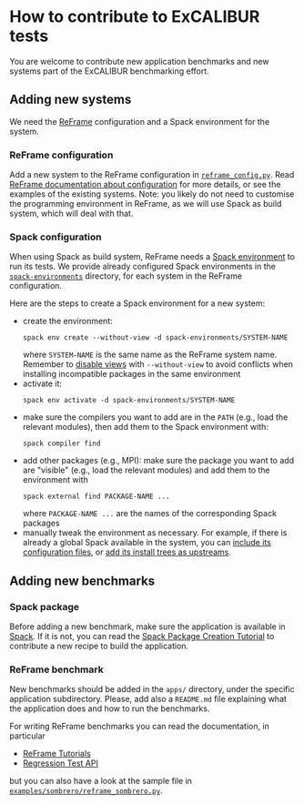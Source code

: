 # How to contribute to ExCALIBUR tests

You are welcome to contribute new application benchmarks and new systems part of
the ExCALIBUR benchmarking effort.

## Adding new systems

We need the [ReFrame](https://reframe-hpc.readthedocs.io/en/stable/)
configuration and a Spack environment for the system.

### ReFrame configuration

Add a new system to the ReFrame configuration in
[`reframe_config.py`](./reframe_config.py).  Read [ReFrame documentation about
configuration](https://reframe-hpc.readthedocs.io/en/stable/configure.html) for
more details, or see the examples of the existing systems.  Note: you likely do
not need to customise the programming environment in ReFrame, as we will use
Spack as build system, which will deal with that.

### Spack configuration

When using Spack as build system, ReFrame needs a [Spack
environment](https://spack.readthedocs.io/en/latest/environments.html) to run
its tests.  We provide already configured Spack environments in the
[`spack-environments`](./spack-environments) directory, for each system in the
ReFrame configuration.

Here are the steps to create a Spack environment for a new system:

* create the environment:
  ```
  spack env create --without-view -d spack-environments/SYSTEM-NAME
  ```
  where `SYSTEM-NAME` is the same name as the ReFrame system name.  Remember to
  [disable
  views](https://spack.readthedocs.io/en/latest/environments.html#filesystem-views)
  with `--without-view` to avoid conflicts when installing incompatible packages
  in the same environment
* activate it:
  ```
  spack env activate -d spack-environments/SYSTEM-NAME
  ```
* make sure the compilers you want to add are in the `PATH` (e.g., load the
  relevant modules), then add them to the Spack environment with:
  ```
  spack compiler find
  ```
* add other packages (e.g., MPI): make sure the package you want to add are
  "visible" (e.g., load the relevant modules) and add them to the environment
  with
  ```
  spack external find PACKAGE-NAME ...
  ```
  where `PACKAGE-NAME ...` are the names of the corresponding Spack packages
* manually tweak the environment as necessary.  For example, if there is already
  a global Spack available in the system, you can [include its configuration
  files](https://spack.readthedocs.io/en/latest/environments.html#included-configurations),
  or [add its install trees as
  upstreams](https://spack.readthedocs.io/en/latest/chain.html).

## Adding new benchmarks

### Spack package

Before adding a new benchmark, make sure the application is available in
[Spack](https://spack.readthedocs.io/en/latest/package_list.html).  If it is
not, you can read the [Spack Package Creation
Tutorial](https://spack-tutorial.readthedocs.io/en/latest/tutorial_packaging.html)
to contribute a new recipe to build the application.

### ReFrame benchmark

New benchmarks should be added in the `apps/` directory, under the specific
application subdirectory.  Please, add also a `README.md` file explaining what
the application does and how to run the benchmarks.

For writing ReFrame benchmarks you can read the documentation, in particular

* [ReFrame Tutorials](https://reframe-hpc.readthedocs.io/en/stable/tutorials.html)
* [Regression Test API](https://reframe-hpc.readthedocs.io/en/stable/regression_test_api.html)

but you can also have a look at the sample file in
[`examples/sombrero/reframe_sombrero.py`](./examples/sombrero/reframe_sombrero.py).
